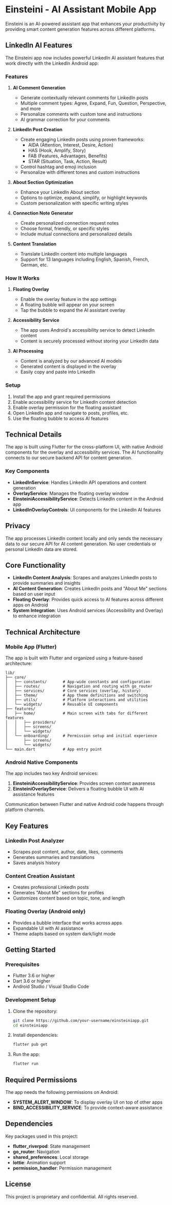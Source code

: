 # Einsteini - AI Assistant Mobile App

Einsteini is an AI-powered assistant app that enhances your productivity by providing smart content generation features across different platforms.

## LinkedIn AI Features

The Einsteini app now includes powerful LinkedIn AI assistant features that work directly with the LinkedIn Android app:

### Features

1. **AI Comment Generation**
   - Generate contextually relevant comments for LinkedIn posts
   - Multiple comment types: Agree, Expand, Fun, Question, Perspective, and more
   - Personalize comments with custom tone and instructions
   - AI grammar correction for your comments

2. **LinkedIn Post Creation**
   - Create engaging LinkedIn posts using proven frameworks:
     - AIDA (Attention, Interest, Desire, Action)
     - HAS (Hook, Amplify, Story)
     - FAB (Features, Advantages, Benefits)
     - STAR (Situation, Task, Action, Result)
   - Control hashtag and emoji inclusion
   - Personalize with different tones and custom instructions

3. **About Section Optimization**
   - Enhance your LinkedIn About section
   - Options to optimize, expand, simplify, or highlight keywords
   - Custom personalization with specific writing styles

4. **Connection Note Generator**
   - Create personalized connection request notes
   - Choose formal, friendly, or specific styles
   - Include mutual connections and personalized details

5. **Content Translation**
   - Translate LinkedIn content into multiple languages
   - Support for 13 languages including English, Spanish, French, German, etc.

### How It Works

1. **Floating Overlay**
   - Enable the overlay feature in the app settings
   - A floating bubble will appear on your screen
   - Tap the bubble to expand the AI assistant overlay

2. **Accessibility Service**
   - The app uses Android's accessibility service to detect LinkedIn content
   - Content is securely processed without storing your LinkedIn data

3. **AI Processing**
   - Content is analyzed by our advanced AI models
   - Generated content is displayed in the overlay
   - Easily copy and paste into LinkedIn

### Setup

1. Install the app and grant required permissions
2. Enable accessibility service for LinkedIn content detection
3. Enable overlay permission for the floating assistant
4. Open LinkedIn app and navigate to posts, profiles, etc.
5. Use the floating bubble to access AI features

## Technical Details

The app is built using Flutter for the cross-platform UI, with native Android components for the overlay and accessibility services. The AI functionality connects to our secure backend API for content generation.

### Key Components

- **LinkedInService**: Handles LinkedIn API operations and content generation
- **OverlayService**: Manages the floating overlay window
- **EinsteiniAccessibilityService**: Detects LinkedIn content in the Android app
- **LinkedInOverlayControls**: UI components for the LinkedIn AI features

## Privacy

The app processes LinkedIn content locally and only sends the necessary data to our secure API for AI content generation. No user credentials or personal LinkedIn data are stored.

## Core Functionality

- **LinkedIn Content Analysis**: Scrapes and analyzes LinkedIn posts to provide summaries and insights
- **AI Content Generation**: Creates LinkedIn posts and "About Me" sections based on user input  
- **Floating Overlay**: Provides quick access to AI features across different apps on Android
- **System Integration**: Uses Android services (Accessibility and Overlay) to enhance integration

## Technical Architecture

### Mobile App (Flutter)

The app is built with Flutter and organized using a feature-based architecture:

```
lib/
├── core/
│   ├── constants/       # App-wide constants and configuration
│   ├── routes/          # Navigation and routing with go_router
│   ├── services/        # Core services (overlay, history)
│   ├── theme/           # App theme definitions and switching
│   ├── utils/           # Platform interactions and utilities
│   └── widgets/         # Reusable UI components
├── features/
│   ├── home/            # Main screen with tabs for different features
│   │   ├── providers/
│   │   ├── screens/
│   │   └── widgets/
│   └── onboarding/      # Permission setup and initial experience
│       ├── screens/
│       └── widgets/
└── main.dart            # App entry point
```

### Android Native Components

The app includes two key Android services:

1. **EinsteiniAccessibilityService**: Provides screen context awareness
2. **EinsteiniOverlayService**: Delivers a floating bubble UI with AI assistance features

Communication between Flutter and native Android code happens through platform channels.

## Key Features

### LinkedIn Post Analyzer
- Scrapes post content, author, date, likes, comments
- Generates summaries and translations
- Saves analysis history

### Content Creation Assistant
- Creates professional LinkedIn posts
- Generates "About Me" sections for profiles
- Customizes content based on topic, tone, and length

### Floating Overlay (Android only)
- Provides a bubble interface that works across apps
- Expandable UI with AI assistance
- Theme adapts based on system dark/light mode

## Getting Started

### Prerequisites

- Flutter 3.6 or higher
- Dart 3.6 or higher
- Android Studio / Visual Studio Code

### Development Setup

1. Clone the repository:
   ```bash
   git clone https://github.com/your-username/einsteiniapp.git
   cd einsteiniapp
   ```

2. Install dependencies:
   ```bash
   flutter pub get
   ```

3. Run the app:
   ```bash
   flutter run
   ```

## Required Permissions

The app needs the following permissions on Android:
- **SYSTEM_ALERT_WINDOW**: To display overlay UI on top of other apps
- **BIND_ACCESSIBILITY_SERVICE**: To provide context-aware assistance

## Dependencies

Key packages used in this project:
- **flutter_riverpod**: State management
- **go_router**: Navigation
- **shared_preferences**: Local storage
- **lottie**: Animation support
- **permission_handler**: Permission management

## License

This project is proprietary and confidential. All rights reserved.
